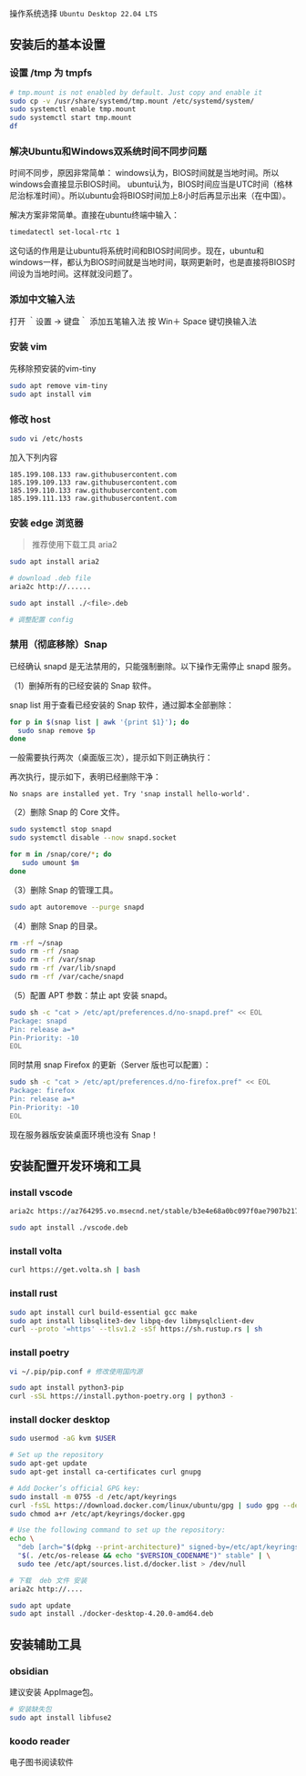 操作系统选择 `Ubuntu Desktop 22.04 LTS`

## 安装后的基本设置

### 设置 /tmp 为 tmpfs

```bash
# tmp.mount is not enabled by default. Just copy and enable it
sudo cp -v /usr/share/systemd/tmp.mount /etc/systemd/system/
sudo systemctl enable tmp.mount
sudo systemctl start tmp.mount
df
```

### 解决Ubuntu和Windows双系统时间不同步问题

时间不同步，原因非常简单：
windows认为，BIOS时间就是当地时间。所以windows会直接显示BIOS时间。
ubuntu认为，BIOS时间应当是UTC时间（格林尼治标准时间）。所以ubuntu会将BIOS时间加上8小时后再显示出来（在中国）。

解决方案非常简单。直接在ubuntu终端中输入：
```bash
timedatectl set-local-rtc 1
```

这句话的作用是让ubuntu将系统时间和BIOS时间同步。现在，ubuntu和windows一样，都认为BIOS时间就是当地时间，联网更新时，也是直接将BIOS时间设为当地时间。这样就没问题了。

### 添加中文输入法

打开 ｀设置 -> 键盘｀ 添加五笔输入法
按 Win＋ Space 键切换输入法

### 安装 vim

先移除预安装的vim-tiny

```bash
sudo apt remove vim-tiny
sudo apt install vim
```

### 修改 host

```bash
sudo vi /etc/hosts
```

加入下列内容 
```
185.199.108.133 raw.githubusercontent.com
185.199.109.133 raw.githubusercontent.com
185.199.110.133 raw.githubusercontent.com
185.199.111.133 raw.githubusercontent.com
```

### 安装 edge 浏览器

> 推荐使用下载工具 aria2

```bash
sudo apt install aria2

# download .deb file
aria2c http://......

sudo apt install ./<file>.deb

# 调整配置 config
```

### 禁用（彻底移除）Snap

已经确认 snapd 是无法禁用的，只能强制删除。以下操作无需停止 snapd 服务。

（1）删掉所有的已经安装的 Snap 软件。

snap list 用于查看已经安装的 Snap 软件，通过脚本全部删除：

```bash
for p in $(snap list | awk '{print $1}'); do
  sudo snap remove $p
done
```

一般需要执行两次（桌面版三次），提示如下则正确执行：

再次执行，提示如下，表明已经删除干净：
```
No snaps are installed yet. Try 'snap install hello-world'.
```

（2）删除 Snap 的 Core 文件。

```bash
sudo systemctl stop snapd
sudo systemctl disable --now snapd.socket

for m in /snap/core/*; do
   sudo umount $m
done
```

（3）删除 Snap 的管理工具。

```bash
sudo apt autoremove --purge snapd
```

（4）删除 Snap 的目录。

```bash
rm -rf ~/snap
sudo rm -rf /snap
sudo rm -rf /var/snap
sudo rm -rf /var/lib/snapd
sudo rm -rf /var/cache/snapd
```

（5）配置 APT 参数：禁止 apt 安装 snapd。

```bash
sudo sh -c "cat > /etc/apt/preferences.d/no-snapd.pref" << EOL
Package: snapd
Pin: release a=*
Pin-Priority: -10
EOL
```

同时禁用 snap Firefox 的更新（Server 版也可以配置）：

```bash
sudo sh -c "cat > /etc/apt/preferences.d/no-firefox.pref" << EOL
Package: firefox
Pin: release a=*
Pin-Priority: -10
EOL
```

现在服务器版安装桌面环境也没有 Snap！

## 安装配置开发环境和工具

### install vscode

```bash
aria2c https://az764295.vo.msecnd.net/stable/b3e4e68a0bc097f0ae7907b217c1119af9e03435/code_1.78.2-1683731010_amd64.deb

sudo apt install ./vscode.deb
```

### install volta

```bash
curl https://get.volta.sh | bash
```

### install rust

```bash
sudo apt install curl build-essential gcc make
sudo apt install libsqlite3-dev libpq-dev libmysqlclient-dev
curl --proto '=https' --tlsv1.2 -sSf https://sh.rustup.rs | sh
```

### install poetry

```bash
vi ~/.pip/pip.conf # 修改使用国内源
```

```bash
sudo apt install python3-pip
curl -sSL https://install.python-poetry.org | python3 -
```


### install docker desktop

```bash
sudo usermod -aG kvm $USER

# Set up the repository
sudo apt-get update
sudo apt-get install ca-certificates curl gnupg

# Add Docker’s official GPG key:
sudo install -m 0755 -d /etc/apt/keyrings
curl -fsSL https://download.docker.com/linux/ubuntu/gpg | sudo gpg --dearmor -o /etc/apt/keyrings/docker.gpg
sudo chmod a+r /etc/apt/keyrings/docker.gpg

# Use the following command to set up the repository:
echo \
  "deb [arch="$(dpkg --print-architecture)" signed-by=/etc/apt/keyrings/docker.gpg] https://download.docker.com/linux/ubuntu \
  "$(. /etc/os-release && echo "$VERSION_CODENAME")" stable" | \
  sudo tee /etc/apt/sources.list.d/docker.list > /dev/null

# 下载  deb 文件 安装
aria2c http://....

sudo apt update
sudo apt install ./docker-desktop-4.20.0-amd64.deb 
```

## 安装辅助工具

### obsidian

建议安装 AppImage包。
```bash
# 安装缺失包
sudo apt install libfuse2
```

### koodo reader

电子图书阅读软件